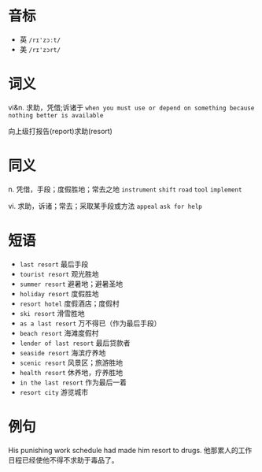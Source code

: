 # 音标

- 英 `/rɪ'zɔːt/`
- 美 `/rɪ'zɔrt/`

# 词义

vi&n. 求助，凭借;诉诸于
`when you must use or depend on something because nothing better is available`



向上级打报告(report)求助(resort)

# 同义

n. 凭借，手段；度假胜地；常去之地
`instrument` `shift` `road` `tool` `implement`

vi. 求助，诉诸；常去；采取某手段或方法
`appeal` `ask for help`

# 短语

- `last resort` 最后手段
- `tourist resort` 观光胜地
- `summer resort` 避暑地；避暑圣地
- `holiday resort` 度假胜地
- `resort hotel` 度假酒店；度假村
- `ski resort` 滑雪胜地
- `as a last resort` 万不得已（作为最后手段）
- `beach resort` 海滩度假村
- `lender of last resort` 最后贷款者
- `seaside resort` 海滨疗养地
- `scenic resort` 风景区；旅游胜地
- `health resort` 休养地，疗养胜地
- `in the last resort` 作为最后一着
- `resort city` 游览城市

# 例句

His punishing work schedule had made him resort to drugs.
他那累人的工作日程已经使他不得不求助于毒品了。


